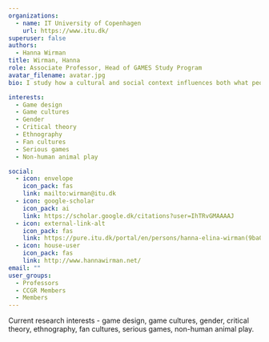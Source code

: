 ```yaml
---
organizations:
  - name: IT University of Copenhagen
    url: https://www.itu.dk/
superuser: false
authors:
  - Hanna Wirman
title: Wirman, Hanna
role: Associate Professor, Head of GAMES Study Program
avatar_filename: avatar.jpg
bio: I study how a cultural and social context influences both what people design and how they play. Being educated in Media and Cultural Studies, I find it exciting to explore how play fits into our everyday lives and what part gender plays in this. The topic I have studied the most is game fandom and fans' participation in game development. Through my future research I wish to understand the differences and similarities between human play and animal play. This is something that two Bornean orangutans in Indonesia helped me to start exploring already in 2011. Alongside my own research, I find it important to support the community of games researchers and have been a member of the DiGRA Executive Board for more than 10 years currently serving as the President of DiGRA. I also make games with serious topics as part of research projects and in other small productions.

interests:
  - Game design
  - Game cultures
  - Gender
  - Critical theory
  - Ethnography
  - Fan cultures
  - Serious games
  - Non-human animal play

social:
  - icon: envelope
    icon_pack: fas
    link: mailto:wirman@itu.dk
  - icon: google-scholar
    icon_pack: ai
    link: https://scholar.google.dk/citations?user=IhTRvGMAAAAJ
  - icon: external-link-alt
    icon_pack: fas
    link: https://pure.itu.dk/portal/en/persons/hanna-elina-wirman(9ba013db-4c4d-41dd-be12-dbe188f67f29).html
  - icon: house-user
    icon_pack: fas
    link: http://www.hannawirman.net/
email: ""
user_groups:
  - Professors
  - CCGR Members
  - Members
---
```


Current research interests - game design, game cultures, gender, critical theory, ethnography, fan cultures, serious games, non-human animal play.